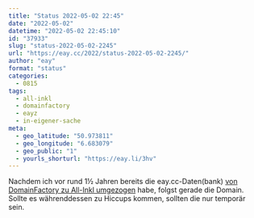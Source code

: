 ```yaml
---
title: "Status 2022-05-02 22:45"
date: "2022-05-02"
datetime: "2022-05-02 22:45:10"
id: "37933"
slug: "status-2022-05-02-2245"
url: "https://eay.cc/2022/status-2022-05-02-2245/"
author: "eay"
format: "status"
categories:
  - 0815
tags:
  - all-inkl
  - domainfactory
  - eayz
  - in-eigener-sache
meta:
  - geo_latitude: "50.973811"
  - geo_longitude: "6.683079"
  - geo_public: "1"
  - yourls_shorturl: "https://eay.li/3hv"
---
```


Nachdem ich vor rund 1½ Jahren bereits die eay.cc-Daten(bank) [von DomainFactory zu All-Inkl umgezogen](https://eay.cc/2020/saturday-night-server-migration/) habe, folgst gerade die Domain. Sollte es währenddessen zu Hiccups kommen, sollten die nur temporär sein.
